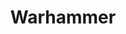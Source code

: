 ---
title: "Warhammer"
metadata:
  title: "Warhammer Community"
  description: Join our Warhammer community for battles, painting workshops, and tournaments
  image: /images/warhammer-hero.jpg
  slug: warhammer
  navigation:
    show_in_nav: true
    show_children: true
    page_weight: 20
  seo:
    title: "Warhammer Community | {{site.name}}"
    description: "Join {{site.name}}'s Warhammer community for epic battles, painting workshops, and competitive tournaments. All skill levels welcome."
    keywords: Warhammer, 40K, Age of Sigmar, Kill Team, painting, miniatures, tournaments
    og:
      title: "Warhammer Community - {{site.name}}"
      description: "Your home for all things Warhammer"
      image: /images/warhammer-og.jpg
    twitter:
      card: summary_large_image
      title: "Warhammer Community | {{site.name}}"
      description: "Join our Warhammer community"
      image: /images/warhammer-twitter.jpg
sections:
  - type: hero
    title: "Warhammer at {{site.name}}"
    subtitle: "In the Grim Darkness of the Far Future, There is Only War"
    backgroundImage: /images/hero-warhammer.jpg
  - type: features
    title: What We Offer
    items:
      - title: Gaming Tables
        description: Multiple dedicated tables with terrain for both 40K and AoS
        icon: table
      - title: Painting Station
        description: Well-lit painting area with supplies available
        icon: brush
      - title: Regular Events
        description: Weekly game nights and monthly tournaments
        icon: calendar
      - title: Learning Games
        description: New player introduction sessions and rules workshops
        icon: academic
  - type: cta
    title: Ready for Battle?
    subtitle: Join our next Warhammer event
    buttonText: "{{cta.events_button}}"
    buttonLink: /community/warhammer/events
---